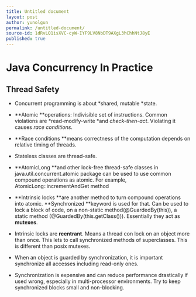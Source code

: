 ```yaml
---
title: Untitled document
layout: post
author: yunolgun
permalink: /untitled-document/
source-id: 1dRvLQ1isXVC-cyW-IYF9LV8NbDT9AXgL3hChhNtJ8yE
published: true
---
```

# Java Concurrency In Practice

## Thread Safety

* Concurrent programming is about *shared, mutable *state.

* **Atomic **operations: Indivisible set of instructions. Common violations are *read-modify-write *and *check-then-act*. Violating it causes *race conditions*.

* **Race conditions **means correctness of the computation depends on relative timing of threads.

* Stateless classes are thread-safe.

* **AtomicLong **and other lock-free thread-safe classes in java.util.concurrent.atomic package can be used to use common compound operations as atomic. For example, AtomicLong::incrementAndGet method

* **Intrinsic locks **are another method to turn compound operations into atomic. **Synchronized **keyword is used for that. Can be used to lock a block of code, on a non-static method(@GuardedBy(this)), a static method (@GuardedBy(this.getClass())). Essentially they act as **mutexes**. 

* Intrinsic locks are **reentrant**. Means a thread con lock on an object more than once. This lets to call synchronized methods of superclasses. This is different than posix mutexes.

* When an object is guarded by synchronization, it is important synchronize all accesses including read-only ones.

* Synchronization is expensive and can reduce performance drastically if used wrong, especially in multi-processor environments. Try to keep synchronized blocks small and non-blocking. 

